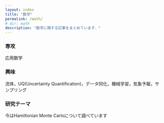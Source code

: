 ```yaml
---
layout: index
title: "数学"
permalink: /math/
# dir: math
description: "数学に関する記事をまとめています．"
---
```


### 専攻
応用数学

### 興味
流体，UQ(Uncertainty Quantification)，データ同化，機械学習，気象予報，サンプリング

### 研究テーマ
今はHamiltonian Monte Carloについて調べています
